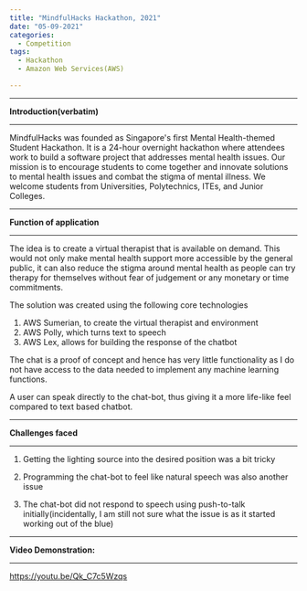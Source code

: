 ```yaml
---
title: "MindfulHacks Hackathon, 2021"
date: "05-09-2021"
categories:
  - Competition
tags:
  - Hackathon
  - Amazon Web Services(AWS)

---
```


***

<strong>Introduction(verbatim)</strong>

***
MindfulHacks was founded as Singapore's first Mental Health-themed Student Hackathon. It is a 24-hour overnight hackathon where attendees work to build a software project that addresses mental health issues. Our mission is to encourage students to come together and innovate solutions to mental health issues and combat the stigma of mental illness. We welcome students from Universities, Polytechnics, ITEs, and Junior Colleges.


***

<strong>Function of application</strong>

***
The idea is to create a virtual therapist that is available on demand. This would not only make mental health support more accessible by the general public, it can also reduce the stigma around mental health as people can try therapy for themselves without fear of judgement or any monetary or time commitments.

The solution was created using the following core technologies
1. AWS Sumerian, to create the virtual therapist and environment
2. AWS Polly, which turns text to speech
3. AWS Lex, allows for building the response of the chatbot

The chat is a proof of concept and hence has very little functionality as I do not have access to the data needed to implement any machine learning functions.

A user can speak directly to the chat-bot, thus giving it a more life-like feel compared to text based chatbot.

***

<strong>Challenges faced</strong>

***

1. Getting the lighting source into the desired position was a bit tricky

2. Programming the chat-bot to feel like natural speech was also another issue

3. The chat-bot did not respond to speech using push-to-talk initially(incidentally, I am still not sure what the issue is as it started working out of the blue)


***

<strong>Video Demonstration:</strong>

***

https://youtu.be/Qk_C7c5Wzqs